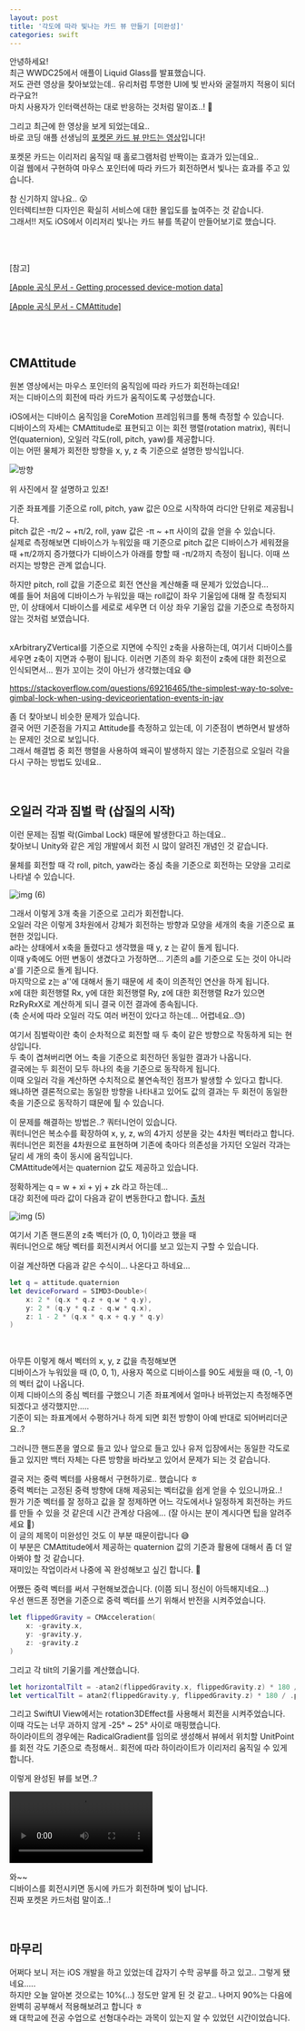 ```yaml
---
layout: post
title: '각도에 따라 빛나는 카드 뷰 만들기 [미완성]'
categories: swift
---
```



안녕하세요!<br>
최근 WWDC25에서 애플이 Liquid Glass를 발표했습니다.<br>
저도 관련 영상을 찾아보았는데.. 유리처럼 투명한 UI에 빛 반사와 굴절까지 적용이 되더라구요?!<br>
마치 사용자가 인터랙션하는 대로 반응하는 것처럼 말이죠..! 🙂<br>

그리고 최근에 한 영상을 보게 되었는데요..<br>
바로 코딩 애플 선생님의 [포켓몬 카드 뷰 만드는 영상](https://www.youtube.com/watch?v=YDCCauu4lIk)입니다! <br>

포켓몬 카드는 이리저리 움직일 때 홀로그램처럼 반짝이는 효과가 있는데요..<br>
이걸 웹에서 구현하여 마우스 포인터에 따라 카드가 회전하면서 빛나는 효과를 주고 있습니다.<br>

참 신기하지 않나요.. 😮<br>
인터렉티브한 디자인은 확실히 서비스에 대한 몰입도를 높여주는 것 같습니다. <br>
그래서!! 저도 iOS에서 이리저리 빛나는 카드 뷰를 똑같이 만들어보기로 했습니다. <br>


<br>


<br>

[참고]

[[Apple 공식 문서 - Getting processed device-motion data]](https://developer.apple.com/documentation/coremotion/getting-processed-device-motion-data)

[[Apple 공식 문서 - CMAttitude]](https://developer.apple.com/documentation/coremotion/cmattitude)


<br>

<br>

## CMAttitude

원본 영상에서는 마우스 포인터의 움직임에 따라 카드가 회전하는데요!<br>
저는 디바이스의 회전에 따라 카드가 움직이도록 구성했습니다.<br>

iOS에서는 디바이스 움직임을 CoreMotion 프레임워크를 통해 측정할 수 있습니다.<br>
디바이스의 자세는 CMAttitude로 표현되고 이는 회전 행렬(rotation matrix), 쿼터니언(quaternion), 오일러 각도(roll, pitch, yaw)를 제공합니다.<br>
이는 어떤 물체가 회전한 방향을 x, y, z 축 기준으로 설명한 방식입니다.<br>

![방향](https://github.com/user-attachments/assets/b235f703-0462-495a-b67b-e71e3c24c034)

위 사진에서 잘 설명하고 있죠!<br>

기준 좌표계를 기준으로 roll, pitch, yaw 값은 0으로 시작하여 라디안 단위로 제공됩니다.<br>
pitch 값은 -π/2 ~ +π/2, roll, yaw 값은 -π ~ +π 사이의 값을 얻을 수 있습니다. <br>
실제로 측정해보면 디바이스가 누워있을 때 기준으로 pitch 값은 디바이스가 세워졌을 때 +π/2까지 증가했다가 디바이스가 아래를 향할 때 -π/2까지 측정이 됩니다. 이때 쓰러지는 방향은 관계 없습니다.<br>

하지만 pitch, roll 값을 기준으로 회전 연산을 계산해줄 때 문제가 있었습니다...<br>
예를 들어 처음에 디바이스가 누워있을 때는 roll값이 좌우 기울임에 대해 잘 측정되지만, 이 상태에서 디바이스를 세로로 세우면 더 이상 좌우 기울임 값을 기준으로 측정하지 않는 것처럼 보였습니다. <br>

<br>
xArbitraryZVertical를 기준으로 지면에 수직인 z축을 사용하는데, 여기서 디바이스를 세우면 z축이 지면과 수평이 됩니다. 이러면 기존의 좌우 회전이 z축에 대한 회전으로 인식되면서... 뭔가 꼬이는 것이 아닌가 생각했는데요 😅<br>


https://stackoverflow.com/questions/69216465/the-simplest-way-to-solve-gimbal-lock-when-using-deviceorientation-events-in-jav

좀 더 찾아보니 비슷한 문제가 있습니다.<br>
결국 어떤 기준점을 가지고 Attitude를 측정하고 있는데, 이 기준점이 변하면서 발생하는 문제인 것으로 보입니다. <br>
그래서 해결법 중 회전 행렬을 사용하여 왜곡이 발생하지 않는 기준점으로 오일러 각을 다시 구하는 방법도 있네요..<br>

<br>

## 오일러 각과 짐벌 락 (삽질의 시작)

이런 문제는 짐벌 락(Gimbal Lock) 때문에 발생한다고 하는데요..<br>
찾아보니 Unity와 같은 게임 개발에서 회전 시 많이 알려진 개념인 것 같습니다.<br>

물체를 회전할 때 각 roll, pitch, yaw라는 중심 축을 기준으로 회전하는 모양을 고리로 나타낼 수 있습니다.<br>

![img (6)](https://github.com/user-attachments/assets/c38556cf-396a-4467-a4a4-41e153fd07af)

그래서 이렇게 3개 축을 기준으로 고리가 회전합니다. <br>
오일러 각은 이렇게 3차원에서 강체가 회전하는 방향과 모양을 세개의 축을 기준으로 표현한 것입니다.<br>
a라는 상태에서 x축을 돌렸다고 생각했을 때 y, z 는 같이 돌게 됩니다.<br>
이때 y축에도 어떤 변동이 생겼다고 가정하면... 기존의 a를 기준으로 도는 것이 아니라 a'를 기준으로 돌게 됩니다.<br>
마지막으로 z는 a''에 대해서 돌기 때문에 세 축이 의존적인 연산을 하게 됩니다.<br>
x에 대한 회전행렬 Rx, y에 대한 회전행렬 Ry, z에 대한 회전행렬 Rz가 있으면 RzRyRxX로 계산하게 되니 결국 이전 결과에 종속됩니다.<br>
(축 순서에 따라 오일러 각도 여러 버전이 있다고 하는데... 어렵네요..😓)

여기서 짐벌락이란 축이 순차적으로 회전할 때 두 축이 같은 방향으로 작동하게 되는 현상입니다.<br>
두 축이 겹쳐버리면 어느 축을 기준으로 회전하던 동일한 결과가 나옵니다.<br>
결국에는 두 회전이 모두 하나의 축을 기준으로 동작하게 됩니다.<br>
이때 오일러 각을 계산하면 수치적으로 불연속적인 점프가 발생할 수 있다고 합니다.<br>
왜냐하면 결론적으로는 동일한 방향을 나타내고 있어도 값의 결과는 두 회전이 동일한 축을 기준으로 동작하기 떄문에 튈 수 있습니다.<br>

이 문제를 해결하는 방법은..? 쿼터니언이 있습니다. <br>
쿼터니언은 복소수를 확장하여 x, y, z, w의 4가지 성분을 갖는 4차원 벡터라고 합니다.<br>
쿼터니언은 회전을 4차원으로 표현하며 기존에 축마다 의존성을 가지던 오일러 각과는 달리 세 개의 축이 동시에 움직입니다.<br>
CMAttitude에서는 quaternion 값도 제공하고 있습니다.<br>

정확하게는 q = w + xi + yj + zk 라고 하는데... <br>
대강 회전에 따라 값이 다음과 같이 변동한다고 합니다. [출처](https://xoft.tistory.com/110) <br>

![img (5)](https://github.com/user-attachments/assets/663729ab-c0f6-4ee1-a5c3-547fdb1662bb)

여기서 기존 핸드폰의 z축 벡터가 (0, 0, 1)이라고 했을 때<br>
쿼터니언으로 해당 벡터를 회전시켜서 어디를 보고 있는지 구할 수 있습니다.<br>

이걸 계산하면 다음과 같은 수식이... 나온다고 하네요...<br>
```swift
let q = attitude.quaternion
let deviceForward = SIMD3<Double>(
    x: 2 * (q.x * q.z + q.w * q.y),
    y: 2 * (q.y * q.z - q.w * q.x),
    z: 1 - 2 * (q.x * q.x + q.y * q.y)
)
```

<br>

아무튼 이렇게 해서 벡터의 x, y, z 값을 측정해보면<br>
디바이스가 누워있을 때 (0, 0, 1), 사용자 쪽으로 디바이스를 90도 세웠을 때 (0, -1, 0)의 벡터 값이 나옵니다.<br>
이제 디바이스의 중심 벡터를 구했으니 기존 좌표계에서 얼마나 바뀌었는지 측정해주면 되겠다고 생각했지만.....<br>
기준이 되는 좌표계에서 수평하거나 하게 되면 회전 방향이 아예 반대로 되어버리더군요..?<br>

그러니깐 핸드폰을 옆으로 들고 있나 앞으로 들고 있나 유저 입장에서는 동일한 각도로 들고 있지만 백터 자체는 다른 방향을 바라보고 있어서 문제가 되는 것 같습니다.<br>

결국 저는 중력 벡터를 사용해서 구현하기로.. 했습니다 ㅎ <br>
중력 벡터는 고정된 중력 방향에 대해 제공되는 벡터값을 쉽게 얻을 수 있으니까요..!<br>
뭔가 기준 벡터를 잘 정하고 값을 잘 정제하면 어느 각도에서나 일정하게 회전하는 카드를 만들 수 있을 것 같은데 시간 관계상 다음에... (잘 아시는 분이 계시다면 팁을 알려주세요 🥹)<br>
이 글의 제목이 미완성인 것도 이 부분 때문이랍니다 😅<br>
이 부분은 CMAttitude에서 제공하는 quaternion 값의 기준과 활용에 대해서 좀 더 알아봐야 할 것 같습니다.<br>
재미있는 작업이라서 나중에 꼭 완성해보고 싶긴 합니다. 🥹<br>

어쨌든 중력 벡터를 써서 구현해보겠습니다. (이쯤 되니 정신이 아득해지네요...)<br>
우선 핸드폰 정면을 기준으로 중력 벡터를 쓰기 위해서 반전을 시켜주었습니다.<br>

```swift
let flippedGravity = CMAcceleration(
    x: -gravity.x,
    y: -gravity.y,
    z: -gravity.z
)
```

그리고 각 tilt의 기울기를 계산했습니다.<br>
```swift
let horizontalTilt = -atan2(flippedGravity.x, flippedGravity.z) * 180 / .pi
let verticalTilt = atan2(flippedGravity.y, flippedGravity.z) * 180 / .pi
```

그리고 SwiftUI View에서는 rotation3DEffect를 사용해서 회전을 시켜주었습니다. <br>
이때 각도는 너무 과하지 않게 -25° ~ 25° 사이로 매핑했습니다.<br>
하이라이트의 경우에는 RadicalGradient를 임의로 생성해서 뷰에서 위치할 UnitPoint를 회전 각도 기준으로 측정해서.. 회전에 따라 하이라이트가 이리저리 움직일 수 있게 합니다.<br>

이렇게 완성된 뷰를 보면..?<br>


<video width="50%" controls>
  <source src="/videos/shiny_pokemon_card.mp4" type="video/mp4">
</video>


와~~<br>
디바이스를 회전시키면 동시에 카드가 회전하며 빛이 납니다.<br>
진짜 포켓몬 카드처럼 말이죠..!<br>

<br>

## 마무리
어쩌다 보니 저는 iOS 개발을 하고 있었는데 갑자기 수학 공부를 하고 있고.. 그렇게 됐네요.....<br>
하지만 오늘 알아본 것으로는 10%(...) 정도만 알게 된 것 같고.. 나머지 90%는 다음에 완벽히 공부해서 적용해보려고 합니다 ㅎ<br>
왜 대학교에 전공 수업으로 선형대수라는 과목이 있는지 알 수 있었던 시간이었습니다.<br>
